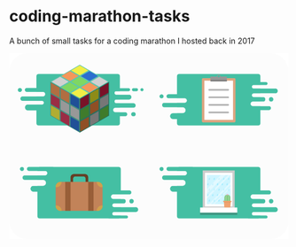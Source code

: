 # coding-marathon-tasks

A bunch of small tasks for a coding marathon I hosted back in 2017

![](shots.png )
